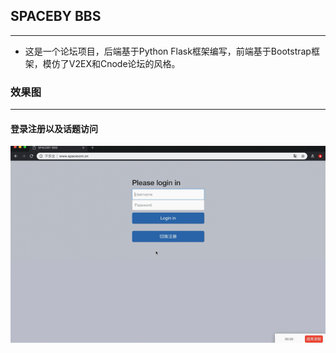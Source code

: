 ## SPACEBY BBS
----------------
- 这是一个论坛项目，后端基于Python Flask框架编写，前端基于Bootstrap框架，模仿了V2EX和Cnode论坛的风格。
### 效果图
---------------
#### 登录注册以及话题访问

![登录注册演示](images/bbsgif2.gif)

